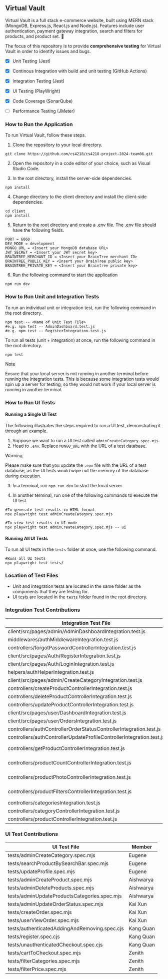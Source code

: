 ## Virtual Vault
Virtual Vault is a full stack e-commerce website, built using MERN stack (MongoDB, Express.js, React.js and Node.js). Features include user authentication, payment gateway integration, search and filters for products, and product set. 🛒

The focus of this repository is to provide **comprehensive testing** for Virtual Vault in order to identify issues and bugs.

- [x] Unit Testing (Jest)
- [x] Continous Integration with build and unit testing (GitHub Actions)
- [x] Integration Testing (Jest)
- [x] UI Testing (PlayWright)
- [x] Code Coverage (SonarQube)
- [ ] Performance Testing (JMeter)


### How to Run the Application
To run Virtual Vault, follow these steps.

1. Clone the repository to your local directory.
```
git clone https://github.com/cs4218/cs4218-project-2024-team06.git
```

2. Open the repository in a code editor of your choice, such as Visual Studio Code.

3. In the root directory, install the server-side dependencies.
```
npm install
```

4. Change directory to the client directory and install the client-side dependencies.
```
cd client
npm install
```
5. Return to the root directory and create a .env file. The .env file should have the following fields.
```
PORT = 6060
DEV_MODE = development
MONGO_URL = <Insert your MongoDB database URL>
JWT_SECRET = <Insert your JWT secret key>
BRAINTREE_MERCHANT_ID = <Insert your BrainTree merchant ID>
BRAINTREE_PUBLIC_KEY = <Insert your BrainTree public key>
BRAINTREE_PRIVATE_KEY = <Insert your Braintree private key>
```

6. Run the following command to start the application
```
npm run dev
```

### How to Run Unit and Integration Tests
To run an individual unit or integration test, run the following command in the root directory.
```
npm test -- <Name of Unit Test File>
#e.g. npm test -- AdminDashboard.test.js
#e.g. npm test -- RegisterIntegration.test.js
```

To run all tests (unit + integration) at once, run the following command in the root directory.
```
npm test
```

> [!NOTE]
> Ensure that your local server is not running in another terminal before running the integration tests. This is because some integration tests would spin up a server for testing, so they would not work if your local server is running in another terminal.

### How to Run UI Tests

#### Running a Single UI Test
The following illustrates the steps required to run a UI test, demonstrating it through an example.

1. Suppose we want to run a UI test called `adminCreateCategory.spec.mjs`.
2. Head to `.env`. Replace `MONGO_URL` with the URL of a test database.

> [!WARNING]  
> Please make sure that you update the `.env` file with the URL of a test database,
as the UI tests would wipe out the memory of the database during execution.

3. In a terminal, run `npm run dev` to start the local server.

4. In another terminal, run one of the following commands to execute the UI test.

```
#To generate test results in HTML format
npx playwright test adminCreateCategory.spec.mjs

#To view test results in UI mode
npx playwright test adminCreateCategory.spec.mjs -- ui
```

#### Running All UI Tests
To run all UI tests in the `tests` folder at once, use the following command.
```
#Runs all UI tests
npx playwright test tests/
```

### Location of Test Files
- Unit and integration tests are located in the same folder as the components that they are testing for.
- UI tests are located in the `tests` folder found in the root directory.


### Integration Test Contributions
| Integration Test File                                                | Member    |
|----------------------------------------------------------------------|-----------|
| client/src/pages/admin/AdminDashboardIntegration.test.js             | Eugene    |
| middlewares/authMiddlewareIntegration.test.js                        | Eugene    |
| controllers/forgotPasswordControllerIntegration.test.js              | Eugene    |
| client/src/pages/Auth/RegisterIntegration.test.js                    | Eugene    |
| client/src/pages/Auth/LoginIntegration.test.js                       | Eugene    |
| helpers/authHelperIntegration.test.js                                | Eugene    |
| client/src/pages/admin/CreateCategoryIntegration.test.js             | Aishwarya |
| controllers/createProductControllerIntegration.test.js               | Aishwarya |
| controllers/deleteProductControllerIntegration.test.js               | Aishwarya |
| controllers/updateProductControllerIntegration.test.js               | Aishwarya |
| client/src/pages/user/DashboardIntegration.test.js                   | Kai Xun   |
| client/src/pages/user/OrdersIntegration.test.js                      | Kai Xun   |
| controllers/authControllerOrderStatusControllerIntegration.test.js   | Kai Xun   |
| controllers/authControllerUpdateProfileControllerIntegration.test.js | Kai Xun   |
| controllers/getProductControllerIntegration.test.js                  | Kang Quan |
| controllers/productCountControllerIntegration.test.js                | Kang Quan |
| controllers/productPhotoControllerIntegration.test.js                | Kang Quan |
| controllers/productFiltersControllerIntegration.test.js              | Kang Quan |
| controllers/categoriesIntegration.test.js                            | Zenith    |
| controllers/categoryControllerIntegration.test.js                    | Zenith    |
| controllers/productControllerIntegration.test.js                     | Zenith    |


### UI Test Contributions
| UI Test File                                  | Member    |
|-----------------------------------------------|-----------|
| tests/adminCreateCategory.spec.mjs            | Eugene    |
| tests/searchProductBySearchBar.spec.mjs       | Eugene    |
| tests/updateProfile.spec.mjs                  | Eugene    |
| tests/adminCreateProduct.spec.mjs             | Aishwarya |
| tests/adminDeleteProducts.spec.mjs            | Aishwarya |
| tests/adminUpdateProductsCategories.spec.mjs  | Aishwarya |
| tests/adminUpdateOrderStatus.spec.mjs         | Kai Xun   |
| tests/createOrder.spec.mjs                    | Kai Xun   |
| tests/userViewOrder.spec.mjs                  | Kai Xun   |
| tests/authenticatedAddingAndRemoving.spec.cjs | Kang Quan |
| tests/register.spec.cjs                       | Kang Quan |
| tests/unauthenticatedCheckout.spec.cjs        | Kang Quan |
| tests/cartToCheckout.spec.mjs                 | Zenith    |
| tests/filterCategories.spec.mjs               | Zenith    |
| tests/filterPrice.spec.mjs                    | Zenith    |
